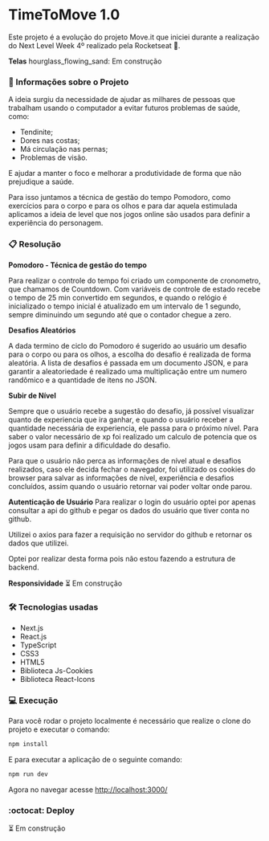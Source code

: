 # TimeToMove 1.0

Este projeto é a evolução do projeto Move.it que iniciei durante a realização do Next Level Week 4º realizado pela Rocketseat :rocket:.

**Telas**
hourglass_flowing_sand: Em construção

### :page_with_curl: Informações sobre o Projeto

A ideia surgiu da necessidade de ajudar as milhares de pessoas que trabalham usando o computador a evitar futuros problemas de saúde, como:

- Tendinite;
- Dores nas costas;
- Má circulação nas pernas;
- Problemas de visão.

E ajudar a manter o foco e melhorar a produtividade de forma que não prejudique a saúde.

Para isso juntamos a técnica de gestão do tempo Pomodoro, como exercícios para o corpo e para os olhos e para dar aquela estimulada aplicamos a ideia de level que nos jogos online são usados para definir a experiência do personagem.

### :clipboard: Resolução

**Pomodoro - Técnica de gestão do tempo**

Para realizar o controle do tempo foi criado um componente de cronometro, que chamamos de Countdown. Com variáveis de controle de estado recebe o tempo de 25 min convertido em segundos, e quando o relógio é inicializado o tempo inicial é atualizado em um intervalo de 1 segundo, sempre diminuindo um segundo até que o contador chegue a zero.

**Desafios Aleatórios**

A dada termino de ciclo do Pomodoro é sugerido ao usuário um desafio para o corpo ou para os olhos, a escolha do desafio é realizada de forma aleatória. A lista de desafios é passada em um documento JSON, e para garantir a aleatoriedade é realizado uma multiplicação entre um numero randômico e a quantidade de itens no JSON.

**Subir de Nível**

Sempre que o usuário recebe a sugestão do desafio, já possível visualizar quanto de experiencia que ira ganhar, e quando o usuário receber a quantidade necessária de experiencia, ele passa para o  próximo nível. Para saber o valor necessário de xp foi realizado um calculo de potencia que os jogos usam para definir a dificuldade do desafio.

Para que o usuário não perca as informações de nível atual e desafios realizados, caso ele decida fechar o navegador, foi utilizado os cookies do browser para salvar as informações de nível, experiência e desafios concluídos, assim quando o usuário retornar vai poder voltar onde parou.

**Autenticação de Usuário**
Para realizar o login do usuário optei por apenas consultar a api do github e pegar os dados do usuário que tiver conta no github.

Utilizei o axios para fazer a requisição no servidor do github e retornar os dados que utilizei.

Optei por realizar desta forma pois não estou fazendo a estrutura de backend.

**Responsividade**
:hourglass_flowing_sand: Em construção



### :hammer_and_wrench: Tecnologias usadas

- Next.js
- React.js
- TypeScript
- CSS3
- HTML5
- Biblioteca Js-Cookies
- Biblioteca React-Icons

### :computer: Execução

Para você rodar o projeto localmente é necessário que realize o clone do projeto e executar o comando:

```bash
npm install
```

E para executar a aplicação de o seguinte comando:

```bash
npm run dev
```

Agora no navegar acesse [http://localhost:3000/](http://localhost:3000/)

### :octocat: Deploy

:hourglass_flowing_sand: Em construção